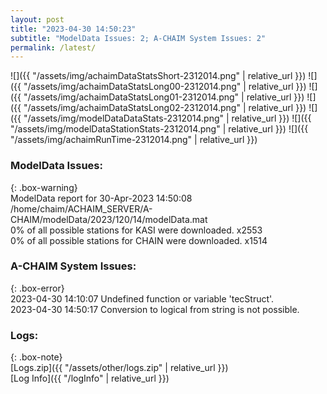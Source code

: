 ```yaml
---
layout: post
title: "2023-04-30 14:50:23"
subtitle: "ModelData Issues: 2; A-CHAIM System Issues: 2"
permalink: /latest/
---
```


![]({{ "/assets/img/achaimDataStatsShort-2312014.png" | relative_url }})
![]({{ "/assets/img/achaimDataStatsLong00-2312014.png" | relative_url }})
![]({{ "/assets/img/achaimDataStatsLong01-2312014.png" | relative_url }})
![]({{ "/assets/img/achaimDataStatsLong02-2312014.png" | relative_url }})
![]({{ "/assets/img/modelDataDataStats-2312014.png" | relative_url }})
![]({{ "/assets/img/modelDataStationStats-2312014.png" | relative_url }})
![]({{ "/assets/img/achaimRunTime-2312014.png" | relative_url }})


### ModelData Issues:  
  
{: .box-warning}  
 ModelData report for 30-Apr-2023 14:50:08   
 /home/chaim/ACHAIM_SERVER/A-CHAIM/modelData/2023/120/14/modelData.mat   
 0% of all possible stations for KASI were downloaded. x2553   
 0% of all possible stations for CHAIN were downloaded. x1514   
  
### A-CHAIM System Issues:  
  
{: .box-error}  
2023-04-30 14:10:07 Undefined function or variable 'tecStruct'.  
2023-04-30 14:50:17 Conversion to logical from string is not possible.  

### Logs:  
  
{: .box-note}  
[Logs.zip]({{ "/assets/other/logs.zip" | relative_url }})  
[Log Info]({{ "/logInfo" | relative_url }})  
